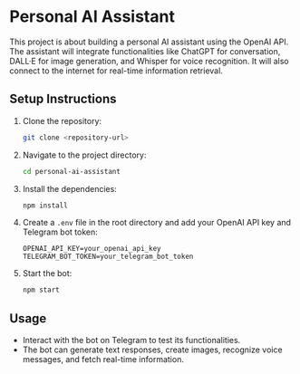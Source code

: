 # Personal AI Assistant

This project is about building a personal AI assistant using the OpenAI API. The assistant will integrate functionalities like ChatGPT for conversation, DALL·E for image generation, and Whisper for voice recognition. It will also connect to the internet for real-time information retrieval.

## Setup Instructions

1. Clone the repository:
   ```bash
   git clone <repository-url>
   ```

2. Navigate to the project directory:
   ```bash
   cd personal-ai-assistant
   ```

3. Install the dependencies:
   ```bash
   npm install
   ```

4. Create a `.env` file in the root directory and add your OpenAI API key and Telegram bot token:
   ```
   OPENAI_API_KEY=your_openai_api_key
   TELEGRAM_BOT_TOKEN=your_telegram_bot_token
   ```

5. Start the bot:
   ```bash
   npm start
   ```

## Usage

- Interact with the bot on Telegram to test its functionalities.
- The bot can generate text responses, create images, recognize voice messages, and fetch real-time information.
